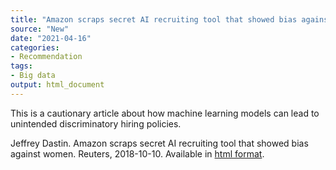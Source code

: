 ```yaml
---
title: "Amazon scraps secret AI recruiting tool that showed bias against women"
source: "New"
date: "2021-04-16"
categories:
- Recommendation
tags:
- Big data
output: html_document
---
```


This is a cautionary article about how machine learning models can lead to unintended discriminatory hiring policies.

<!--more-->

Jeffrey Dastin. Amazon scraps secret AI recruiting tool that showed bias against women. Reuters, 2018-10-10. Available in [html format](https://www.reuters.com/article/us-amazon-com-jobs-automation-insight/amazon-scraps-secret-ai-recruiting-tool-that-showed-bias-against-women-idUSKCN1MK08G).
